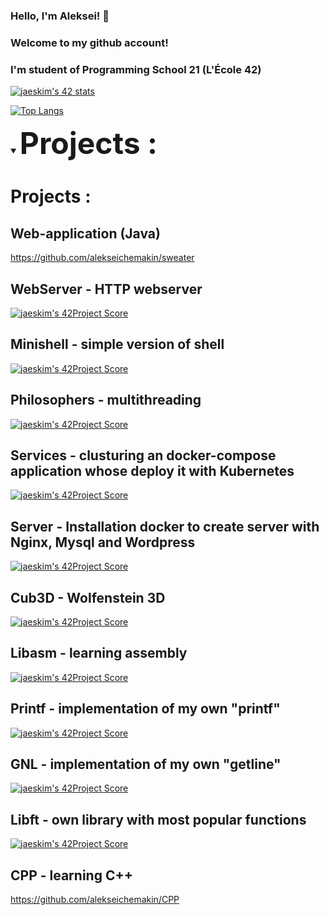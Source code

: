 ### Hello, I'm Aleksei!  👋 
### Welcome to my github account! 
### I'm student of Programming School 21 (L'École 42)

<!--
**marselaminov/marselaminov** is a ✨ _special_ ✨ repository because its `README.md` (this file) appears on your GitHub profile.

Here are some ideas to get you started:

- 🔭 I’m currently working on ...
- 🌱 I’m currently learning ...
- 👯 I’m looking to collaborate on ...
- 🤔 I’m looking for help with ...
- 💬 Ask me about ...
- 📫 How to reach me: ...
- 😄 Pronouns: ...
- ⚡ Fun fact: ...
-->

[![jaeskim's 42 stats](https://badge42.herokuapp.com/api/stats/mqueen?privacyEmail=true)](https://github.com/JaeSeoKim/badge42)

[![Top Langs](https://github-readme-stats.vercel.app/api/top-langs/?username=alekseichemakin)](https://github.com/anuraghazra/github-readme-stats)

<!-- [![Readme Card](https://github-readme-stats.vercel.app/api/pin/?username=alekseichemakin&repo=github-readme-stats)](https://github.com/anuraghazra/github-readme-stats) -->
 
____<details open><summary><font size = 100> Projects : </font></summary>____

  # Projects :
 
 ## Web-application (Java)
  https://github.com/alekseichemakin/sweater
 
  ## WebServer - HTTP webserver
  [![jaeskim's 42Project Score](https://badge42.herokuapp.com/api/project/mqueen/minishell)](https://github.com/alekseichemakin/WebServer)
  
  ## Minishell - simple version of shell
  [![jaeskim's 42Project Score](https://badge42.herokuapp.com/api/project/mqueen/minishell)](https://github.com/alekseichemakin/Minishell)
  
  ## Philosophers - multithreading
  [![jaeskim's 42Project Score](https://badge42.herokuapp.com/api/project/mqueen/Philosophers)](https://github.com/alekseichemakin/Philosophers)
  
  ## Services - clusturing an docker-compose application whose deploy it with Kubernetes
  [![jaeskim's 42Project Score](https://badge42.herokuapp.com/api/project/mqueen/ft_services)](https://github.com/alekseichemakin/Services)
  
  ## Server - Installation docker to create server with Nginx, Mysql and Wordpress
  [![jaeskim's 42Project Score](https://badge42.herokuapp.com/api/project/mqueen/ft_server)](https://github.com/alekseichemakin/Server)
  
  ## Cub3D - Wolfenstein 3D
  [![jaeskim's 42Project Score](https://badge42.herokuapp.com/api/project/mqueen/cub3d)](https://github.com/alekseichemakin/Cub3D)
  
  ## Libasm - learning assembly
  [![jaeskim's 42Project Score](https://badge42.herokuapp.com/api/project/mqueen/libasm)](https://github.com/alekseichemakin/Libasm)
  
  ## Printf - implementation of my own "printf"
  [![jaeskim's 42Project Score](https://badge42.herokuapp.com/api/project/mqueen/ft_printf)](https://github.com/alekseichemakin/Printf)
  
  ## GNL - implementation of my own "getline"
  [![jaeskim's 42Project Score](https://badge42.herokuapp.com/api/project/mqueen/get_next_line)](https://github.com/alekseichemakin/GNL)
  
  ## Libft - own library with most popular functions
  [![jaeskim's 42Project Score](https://badge42.herokuapp.com/api/project/mqueen/Libft)](https://github.com/alekseichemakin/Libft)
  
  ## CPP - learning C++
  https://github.com/alekseichemakin/CPP

</details>
  
